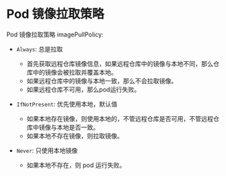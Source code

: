 # Pod 镜像拉取策略

Pod 镜像拉取策略 imagePullPolicy:

- ```Always```: 总是拉取
   - 首先获取远程仓库镜像信息，如果远程仓库中的镜像与本地不同，那么仓库中的镜像会被拉取并覆盖本地。
   - 如果远程仓库中的镜像与本地一致，那么不会拉取镜像。
   - 如果远程仓库不可用，那么pod运行失败。

- ```IfNotPresent```: 优先使用本地，默认值
   - 如果本地存在镜像，则使用本地的，不管远程仓库是否可用，不管远程仓库中镜像与本地是否一致。
   - 如果本地不存在镜像，则拉取镜像。

- ```Never```: 只使用本地镜像
   - 如果本地不存在，则 pod 运行失败。
